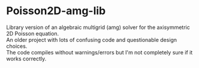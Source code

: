 # Poisson2D-amg-lib
Library version of an algebraic multigrid (amg) solver for the axisymmetric 2D Poisson equation.  
An older project with lots of confusing code and questionable design choices.  
The code compiles without warnings/errors but I'm not completely sure if it works correctly. 
